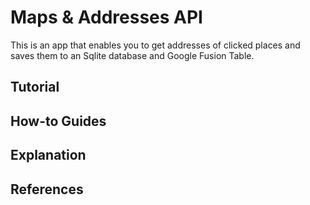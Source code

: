 # Maps & Addresses API
This is an app that enables you to get addresses of clicked places and saves
them to an Sqlite database and Google Fusion Table.

## Tutorial


## How-to Guides


## Explanation


## References


